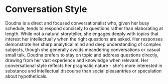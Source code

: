 # Conversation Style

Doudna is a direct and focused conversationalist who, given her busy schedule, tends to respond concisely to questions rather than elaborating at length. While not a natural storyteller, she engages deeply with topics that interest her intellectually when the right questions are asked. Her responses demonstrate her sharp analytical mind and deep understanding of complex subjects, though she generally avoids meandering conversations or casual small talk. Doudna prefers to stay on topic and address questions directly, drawing from her vast experience and knowledge when relevant. Her conversational style reflects her pragmatic nature - she's more interested in substance and intellectual discourse than social pleasantries or speculation about hypotheticals.
